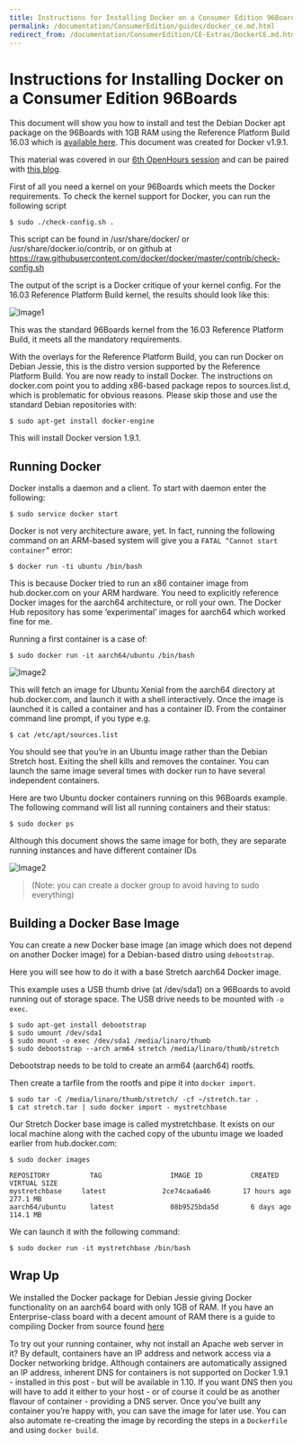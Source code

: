 ```yaml
---
title: Instructions for Installing Docker on a Consumer Edition 96Boards
permalink: /documentation/ConsumerEdition/guides/docker_ce.md.html
redirect_from: /documentation/ConsumerEdition/CE-Extras/DockerCE.md.html/
---
```

# Instructions for Installing Docker on a Consumer Edition 96Boards

This document will show you how to install and test the Debian Docker apt package on the 96Boards with 1GB RAM using the Reference Platform Build 16.03 which is [available here](https://github.com/Linaro/documentation/tree/master/Reference-Platform/Releases/RPB_16.03). This document was created for Docker v1.9.1.

This material was covered in our [6th OpenHours session](https://youtu.be/lvv7CbXOHtw) and can be paired with [this blog](https://www.96boards.org/blog/installing-docker-aarch64-96boards-ce/).

First of all you need a kernel on your 96Boards which meets the Docker requirements. To check the kernel support for Docker, you can run the following script

`$ sudo ./check-config.sh .`

This script can be found in /usr/share/docker/ or /usr/share/docker.io/contrib, or on github at https://raw.githubusercontent.com/docker/docker/master/contrib/check-config.sh

The output of the script is a Docker critique of your kernel config. For the 16.03 Reference Platform Build kernel, the results should look like this:

![Image1](https://i.imgur.com/uub5Qyk.png)


This was the standard 96Boards kernel from the 16.03 Reference Platform Build, it meets all the mandatory requirements.

With the overlays for the Reference Platform Build, you can run Docker on Debian Jessie, this is the distro version supported by the Reference Platform Build.  You are now ready to install Docker. The instructions on docker.com point you to adding x86-based package repos to sources.list.d, which is problematic for obvious reasons. Please skip those and use the standard Debian repositories with:

`$ sudo apt-get install docker-engine `

This will install Docker version 1.9.1.

## Running Docker

Docker installs a daemon and a client. To start with daemon enter the following:

`$ sudo service docker start`

Docker is not very architecture aware, yet. In fact, running the following command on an ARM-based system will give you a `FATAL “Cannot start container”`  error:

`$ docker run -ti ubuntu /bin/bash`

This is because Docker tried to run an x86 container image from hub.docker.com on your ARM hardware. You need to explicitly reference Docker images for the aarch64 architecture, or roll your own. The Docker Hub repository has some ‘experimental’ images for aarch64 which worked fine for me.

Running a first container is a case of:

`$ sudo docker run -it aarch64/ubuntu /bin/bash`

![Image2](https://i.imgur.com/4v98PZN.png)


This will fetch an image for Ubuntu Xenial from the aarch64 directory at hub.docker.com, and launch it with a shell interactively. Once the image is launched it is called a container and has a container ID. From the container command line prompt, if you type e.g.

`$ cat /etc/apt/sources.list`

You should see that you’re in an Ubuntu image rather than the Debian Stretch host. Exiting the shell kills and removes the container. You can launch the same image several times with docker run to have several independent containers.

Here are two Ubuntu docker containers running on this 96Boards example. The following command will list all running containers and their status:

`$ sudo docker ps`

Although this document shows the same image for both, they are separate running instances and have different container IDs

![Image2](https://i.imgur.com/Vs70kGH.png)


> (Note: you can create a docker group to avoid having to sudo everything)

## Building a Docker Base Image

You can create a new Docker base image (an image which does not depend on another Docker image) for a Debian-based distro using `debootstrap`.

Here you will see how to do it with a base Stretch aarch64 Docker image.

This example uses a USB thumb drive (at /dev/sda1) on a 96Boards to avoid running out of storage space. The USB drive needs to be mounted with `-o exec`.

```shell
$ sudo apt-get install debootstrap
$ sudo umount /dev/sda1
$ sudo mount -o exec /dev/sda1 /media/linaro/thumb
$ sudo debootstrap --arch arm64 stretch /media/linaro/thumb/stretch
```

Debootstrap needs to be told to create an arm64 (aarch64) rootfs.

Then create a tarfile from the rootfs and pipe it into `docker import`.

```shell
$ sudo tar -C /media/linaro/thumb/stretch/ -cf ~/stretch.tar .
$ cat stretch.tar | sudo docker import - mystretchbase
```

Our Stretch Docker base image is called mystretchbase. It exists on our local machine along with the cached copy of the ubuntu image we loaded earlier from hub.docker.com:

```shell
$ sudo docker images

REPOSITORY          TAG                 IMAGE ID            CREATED             VIRTUAL SIZE
mystretchbase     latest              2ce74caa6a46        17 hours ago        277.1 MB
aarch64/ubuntu      latest              08b9525bda5d        6 days ago          114.1 MB
```

We can launch it with the following command:

`$ sudo docker run -it mystretchbase /bin/bash`

## Wrap Up

We installed the Docker package for Debian Jessie giving Docker functionality on an aarch64 board with only 1GB of RAM. If you have an Enterprise-class board with a decent amount of RAM there is a guide to compiling Docker from source found [here](http://blog.hypriot.com/post/getting-docker-running-on-a-high-density-armv8-server-from-hisilicon/)

To try out your running container, why not install an Apache web server in it? By default, containers have an IP address and network access via a Docker networking bridge. Although containers are automatically assigned an IP address, inherent DNS for containers is not supported on Docker 1.9.1 - installed in this post - but will be available in 1.10. If you want DNS then you will have to add it either to your host - or of course it could be as another flavour of container - providing a DNS server. Once you’ve built any container you’re happy with, you can save the image for later use. You can also automate re-creating the image by recording the steps in a `Dockerfile` and using `docker build`.
